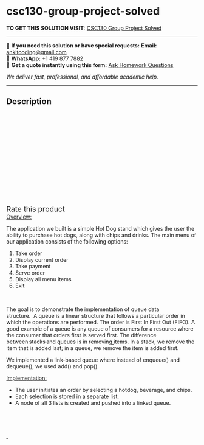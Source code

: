 # csc130-group-project-solved
**TO GET THIS SOLUTION VISIT:** [CSC130 Group Project Solved](https://www.ankitcodinghub.com/product/csc130-group-project-solved/)


---

📩 **If you need this solution or have special requests:** **Email:** ankitcoding@gmail.com  
📱 **WhatsApp:** +1 419 877 7882  
📄 **Get a quote instantly using this form:** [Ask Homework Questions](https://www.ankitcodinghub.com/services/ask-homework-questions/)

*We deliver fast, professional, and affordable academic help.*

---

<h2>Description</h2>



<div class="kk-star-ratings kksr-auto kksr-align-center kksr-valign-top" data-payload="{&quot;align&quot;:&quot;center&quot;,&quot;id&quot;:&quot;96930&quot;,&quot;slug&quot;:&quot;default&quot;,&quot;valign&quot;:&quot;top&quot;,&quot;ignore&quot;:&quot;&quot;,&quot;reference&quot;:&quot;auto&quot;,&quot;class&quot;:&quot;&quot;,&quot;count&quot;:&quot;0&quot;,&quot;legendonly&quot;:&quot;&quot;,&quot;readonly&quot;:&quot;&quot;,&quot;score&quot;:&quot;0&quot;,&quot;starsonly&quot;:&quot;&quot;,&quot;best&quot;:&quot;5&quot;,&quot;gap&quot;:&quot;4&quot;,&quot;greet&quot;:&quot;Rate this product&quot;,&quot;legend&quot;:&quot;0\/5 - (0 votes)&quot;,&quot;size&quot;:&quot;24&quot;,&quot;title&quot;:&quot;CSC130 Group Project Solved&quot;,&quot;width&quot;:&quot;0&quot;,&quot;_legend&quot;:&quot;{score}\/{best} - ({count} {votes})&quot;,&quot;font_factor&quot;:&quot;1.25&quot;}">

<div class="kksr-stars">

<div class="kksr-stars-inactive">
            <div class="kksr-star" data-star="1" style="padding-right: 4px">


<div class="kksr-icon" style="width: 24px; height: 24px;"></div>
        </div>
            <div class="kksr-star" data-star="2" style="padding-right: 4px">


<div class="kksr-icon" style="width: 24px; height: 24px;"></div>
        </div>
            <div class="kksr-star" data-star="3" style="padding-right: 4px">


<div class="kksr-icon" style="width: 24px; height: 24px;"></div>
        </div>
            <div class="kksr-star" data-star="4" style="padding-right: 4px">


<div class="kksr-icon" style="width: 24px; height: 24px;"></div>
        </div>
            <div class="kksr-star" data-star="5" style="padding-right: 4px">


<div class="kksr-icon" style="width: 24px; height: 24px;"></div>
        </div>
    </div>

<div class="kksr-stars-active" style="width: 0px;">
            <div class="kksr-star" style="padding-right: 4px">


<div class="kksr-icon" style="width: 24px; height: 24px;"></div>
        </div>
            <div class="kksr-star" style="padding-right: 4px">


<div class="kksr-icon" style="width: 24px; height: 24px;"></div>
        </div>
            <div class="kksr-star" style="padding-right: 4px">


<div class="kksr-icon" style="width: 24px; height: 24px;"></div>
        </div>
            <div class="kksr-star" style="padding-right: 4px">


<div class="kksr-icon" style="width: 24px; height: 24px;"></div>
        </div>
            <div class="kksr-star" style="padding-right: 4px">


<div class="kksr-icon" style="width: 24px; height: 24px;"></div>
        </div>
    </div>
</div>


<div class="kksr-legend" style="font-size: 19.2px;">
            <span class="kksr-muted">Rate this product</span>
    </div>
    </div>
<u>Overview:</u>

The application&nbsp;we built&nbsp;is a simple&nbsp;Hot&nbsp;Dog stand&nbsp;which gives the user the ability&nbsp;to&nbsp;purchase hot&nbsp;dogs,&nbsp;along with chips and drinks. The main menu of our application consists of the following options:

<ol>
<li>Take order</li>
<li>Display current order</li>
<li>Take payment</li>
<li>Serve order</li>
<li>Display all menu items</li>
<li>Exit</li>
</ol>
&nbsp;

The&nbsp;goal is to&nbsp;demonstrate&nbsp;the&nbsp;implementation&nbsp;of queue&nbsp;data structure.&nbsp;&nbsp;A&nbsp;queue&nbsp;is a linear structure that&nbsp;follows a particular order in which the operations are performed. The order is First&nbsp;In&nbsp;First Out (FIFO). A good example of a queue is any queue of consumers for a resource where the consumer that&nbsp;orders&nbsp;first&nbsp;is&nbsp;served first. The difference between stacks and queues is in removing<u>&nbsp;</u>items. In a stack,&nbsp;we&nbsp;remove&nbsp;the item that&nbsp;is&nbsp;added last; in a queue, we remove the item&nbsp;is added first.

We implemented&nbsp;a link-based queue&nbsp;where instead of enqueue() and dequeue(),&nbsp;we used&nbsp;add() and&nbsp;pop().

<u>Implementation:</u>

<ul>
<li>The user initiates an order by selecting a hotdog, beverage, and chips.</li>
<li>Each selection is stored in a separate list.</li>
<li>A node of all 3 lists is created&nbsp;and pushed&nbsp;into&nbsp;a&nbsp;linked queue.</li>
</ul>
&nbsp;

&nbsp;

<span style="text-decoration: line-through;">&nbsp;</span>

&nbsp;
